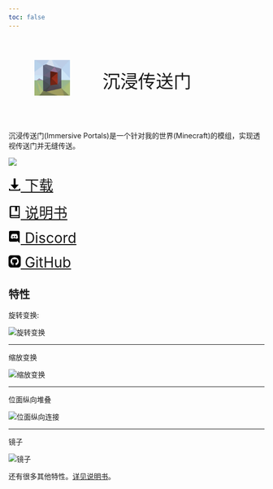 ```yaml
---
toc: false
---
```


<div style="font-size:2.5em;display:flex;align-items:center;"><figure><img src="/images/immptl.png" style="width:2em;height:2em;margin:0.3em;margin-right:0.7em"></figure>     沉浸传送门</div>

沉浸传送门(Immersive Portals)是一个针对我的世界(Minecraft)的模组，实现透视传送门并无缝传送。

![](https://i.loli.net/2021/09/30/chHMG45dsnZNqep.png)


[<div style="font-size: 2.0em"><svg xmlns="http://www.w3.org/2000/svg" width="24" height="24" viewBox="0 0 24 24"><path d="M12 21l-8-9h6v-12h4v12h6l-8 9zm9-1v2h-18v-2h-2v4h22v-4h-2z"/></svg> 下载</div>](./Download.html)

[<div style="font-size: 2.0em"><svg width="24" height="24" xmlns="http://www.w3.org/2000/svg" fill-rule="evenodd" clip-rule="evenodd"><path d="M22 24h-17c-1.657 0-3-1.343-3-3v-18c0-1.657 1.343-3 3-3h17v24zm-2-4h-14.505c-1.375 0-1.375 2 0 2h14.505v-2zm0-18h-3v9l-2-1.547-2 1.547v-9h-8v16h15v-16z"/></svg> 说明书</div>](./wiki/)

[<div style="font-size: 2.0em"><svg width="24" height="24" xmlns="http://www.w3.org/2000/svg" fill-rule="evenodd" clip-rule="evenodd"><path d="M19.54 0c1.356 0 2.46 1.104 2.46 2.472v21.528l-2.58-2.28-1.452-1.344-1.536-1.428.636 2.22h-13.608c-1.356 0-2.46-1.104-2.46-2.472v-16.224c0-1.368 1.104-2.472 2.46-2.472h16.08zm-4.632 15.672c2.652-.084 3.672-1.824 3.672-1.824 0-3.864-1.728-6.996-1.728-6.996-1.728-1.296-3.372-1.26-3.372-1.26l-.168.192c2.04.624 2.988 1.524 2.988 1.524-1.248-.684-2.472-1.02-3.612-1.152-.864-.096-1.692-.072-2.424.024l-.204.024c-.42.036-1.44.192-2.724.756-.444.204-.708.348-.708.348s.996-.948 3.156-1.572l-.12-.144s-1.644-.036-3.372 1.26c0 0-1.728 3.132-1.728 6.996 0 0 1.008 1.74 3.66 1.824 0 0 .444-.54.804-.996-1.524-.456-2.1-1.416-2.1-1.416l.336.204.048.036.047.027.014.006.047.027c.3.168.6.3.876.408.492.192 1.08.384 1.764.516.9.168 1.956.228 3.108.012.564-.096 1.14-.264 1.74-.516.42-.156.888-.384 1.38-.708 0 0-.6.984-2.172 1.428.36.456.792.972.792.972zm-5.58-5.604c-.684 0-1.224.6-1.224 1.332 0 .732.552 1.332 1.224 1.332.684 0 1.224-.6 1.224-1.332.012-.732-.54-1.332-1.224-1.332zm4.38 0c-.684 0-1.224.6-1.224 1.332 0 .732.552 1.332 1.224 1.332.684 0 1.224-.6 1.224-1.332 0-.732-.54-1.332-1.224-1.332z"/></svg> Discord</div>](https://discord.gg/BZxgURK)

[<div style="font-size: 2.0em"><svg xmlns="http://www.w3.org/2000/svg" width="24" height="24" viewBox="0 0 24 24"><path d="M19 0h-14c-2.761 0-5 2.239-5 5v14c0 2.761 2.239 5 5 5h14c2.762 0 5-2.239 5-5v-14c0-2.761-2.238-5-5-5zm-4.466 19.59c-.405.078-.534-.171-.534-.384v-2.195c0-.747-.262-1.233-.55-1.481 1.782-.198 3.654-.875 3.654-3.947 0-.874-.312-1.588-.823-2.147.082-.202.356-1.016-.079-2.117 0 0-.671-.215-2.198.82-.64-.18-1.324-.267-2.004-.271-.68.003-1.364.091-2.003.269-1.528-1.035-2.2-.82-2.2-.82-.434 1.102-.16 1.915-.077 2.118-.512.56-.824 1.273-.824 2.147 0 3.064 1.867 3.751 3.645 3.954-.229.2-.436.552-.508 1.07-.457.204-1.614.557-2.328-.666 0 0-.423-.768-1.227-.825 0 0-.78-.01-.055.487 0 0 .525.246.889 1.17 0 0 .463 1.428 2.688.944v1.489c0 .211-.129.459-.528.385-3.18-1.057-5.472-4.056-5.472-7.59 0-4.419 3.582-8 8-8s8 3.581 8 8c0 3.533-2.289 6.531-5.466 7.59z"/></svg> GitHub</div>](https://github.com/qouteall/ImmersivePortalsMod)



## 特性

旋转变换:

![旋转变换](https://s2.loli.net/2022/04/06/oLOAb38Qe1CNXiS.png)

---

缩放变换

![缩放变换](https://i.loli.net/2021/05/12/EHldX9er2OqGULj.png)

---

位面纵向堆叠

![位面纵向连接](https://i.loli.net/2021/05/12/59hx6vYgPqtVUuM.png)

---

镜子

![镜子](https://i.loli.net/2021/05/12/fHrWgLM1wEpv2dQ.png)

还有很多其他特性。[详见说明书](./wiki/)。


